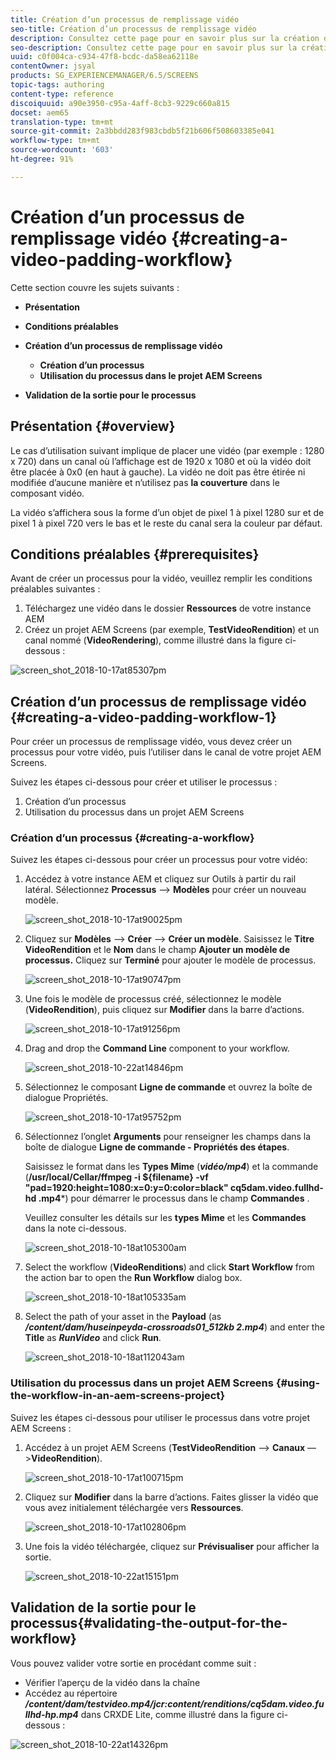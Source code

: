 ```yaml
---
title: Création d’un processus de remplissage vidéo
seo-title: Création d’un processus de remplissage vidéo
description: Consultez cette page pour en savoir plus sur la création d’un remplissage vidéo dans le processus pour vos ressources.
seo-description: Consultez cette page pour en savoir plus sur la création d’un remplissage vidéo dans le processus pour vos ressources.
uuid: c0f004ca-c934-47f8-bcdc-da58ea62118e
contentOwner: jsyal
products: SG_EXPERIENCEMANAGER/6.5/SCREENS
topic-tags: authoring
content-type: reference
discoiquuid: a90e3950-c95a-4aff-8cb3-9229c660a815
docset: aem65
translation-type: tm+mt
source-git-commit: 2a3bbdd283f983cbdb5f21b606f508603385e041
workflow-type: tm+mt
source-wordcount: '603'
ht-degree: 91%

---
```



# Création d’un processus de remplissage vidéo {#creating-a-video-padding-workflow}

Cette section couvre les sujets suivants :

* **Présentation**
* **Conditions préalables**
* **Création d’un processus de remplissage vidéo**
   * **Création d’un processus**
   * **Utilisation du processus dans le projet AEM Screens**

* **Validation de la sortie pour le processus**

## Présentation {#overview}

Le cas d’utilisation suivant implique de placer une vidéo (par exemple : 1280 x 720) dans un canal où l’affichage est de 1920 x 1080 et où la vidéo doit être placée à 0x0 (en haut à gauche). La vidéo ne doit pas être étirée ni modifiée d’aucune manière et n’utilisez pas **la couverture** dans le composant vidéo.

La vidéo s’affichera sous la forme d’un objet de pixel 1 à pixel 1280 sur et de pixel 1 à pixel 720 vers le bas et le reste du canal sera la couleur par défaut.

## Conditions préalables {#prerequisites}

Avant de créer un processus pour la vidéo, veuillez remplir les conditions préalables suivantes :

1. Téléchargez une vidéo dans le dossier **Ressources** de votre instance AEM
1. Créez un projet AEM Screens (par exemple, **TestVideoRendition**) et un canal nommé (**VideoRendering**), comme illustré dans la figure ci-dessous :

![screen_shot_2018-10-17at85307pm](assets/screen_shot_2018-10-17at85307pm.png)

## Création d’un processus de remplissage vidéo {#creating-a-video-padding-workflow-1}

Pour créer un processus de remplissage vidéo, vous devez créer un processus pour votre vidéo, puis l’utiliser dans le canal de votre projet AEM Screens.

Suivez les étapes ci-dessous pour créer et utiliser le processus :

1. Création d’un processus
1. Utilisation du processus dans un projet AEM Screens

### Création d’un processus {#creating-a-workflow}

Suivez les étapes ci-dessous pour créer un processus pour votre vidéo:

1. Accédez à votre instance AEM et cliquez sur Outils à partir du rail latéral. Sélectionnez **Processus** —> **Modèles** pour créer un nouveau modèle.

   ![screen_shot_2018-10-17at90025pm](assets/screen_shot_2018-10-17at90025pm.png)

1. Cliquez sur **Modèles** —> **Créer** —> **Créer un modèle**. Saisissez le **Titre** **VideoRendition** et le **Nom** dans le champ **Ajouter un modèle de processus.** Cliquez sur **Terminé** pour ajouter le modèle de processus.

   ![screen_shot_2018-10-17at90747pm](assets/screen_shot_2018-10-17at90747pm.png)

1. Une fois le modèle de processus créé, sélectionnez le modèle (**VideoRendition**), puis cliquez sur **Modifier** dans la barre d’actions.

   ![screen_shot_2018-10-17at91256pm](assets/screen_shot_2018-10-17at91256pm.png)

1. Drag and drop the **Command Line** component to your workflow.

   ![screen_shot_2018-10-22at14846pm](assets/screen_shot_2018-10-22at14846pm.png)

1. Sélectionnez le composant **Ligne de commande** et ouvrez la boîte de dialogue Propriétés.

   ![screen_shot_2018-10-17at95752pm](assets/screen_shot_2018-10-17at95752pm.png)

1. Sélectionnez l’onglet **Arguments** pour renseigner les champs dans la boîte de dialogue **Ligne de commande - Propriétés des étapes**.

   Saisissez le format dans les **Types Mime** (***vidéo/mp4***) et la commande (**/usr/local/Cellar/ffmpeg -i ${filename} -vf &quot;pad=1920:height=1080:x=0:y=0:color=black&quot; cq5dam.video.fullhd-hd .mp4***) pour démarrer le processus dans le champ **Commandes** .

   Veuillez consulter les détails sur les **types Mime** et les **Commandes** dans la note ci-dessous.

   ![screen_shot_2018-10-18at105300am](assets/screen_shot_2018-10-18at105300am.png)

1. Select the workflow (**VideoRenditions**) and click **Start Workflow** from the action bar to open the **Run Workflow** dialog box.

   ![screen_shot_2018-10-18at105335am](assets/screen_shot_2018-10-18at105335am.png)

1. Select the path of your asset in the **Payload** (as ***/content/dam/huseinpeyda-crossroads01_512kb 2.mp4***) and enter the **Title** as ***RunVideo*** and click **Run**.

   ![screen_shot_2018-10-18at112043am](assets/screen_shot_2018-10-18at112043am.png)

### Utilisation du processus dans un projet AEM Screens {#using-the-workflow-in-an-aem-screens-project}

Suivez les étapes ci-dessous pour utiliser le processus dans votre projet AEM Screens :

1. Accédez à un projet AEM Screens (**TestVideoRendition** —> **Canaux** —>**VideoRendition**).

   ![screen_shot_2018-10-17at100715pm](assets/screen_shot_2018-10-17at100715pm.png)

1. Cliquez sur **Modifier** dans la barre d’actions. Faites glisser la vidéo que vous avez initialement téléchargée vers **Ressources**.

   ![screen_shot_2018-10-17at102806pm](assets/screen_shot_2018-10-17at102806pm.png)

1. Une fois la vidéo téléchargée, cliquez sur **Prévisualiser** pour afficher la sortie.

   ![screen_shot_2018-10-22at15151pm](assets/screen_shot_2018-10-22at15151pm.png)

## Validation de la sortie pour le processus{#validating-the-output-for-the-workflow}

Vous pouvez valider votre sortie en procédant comme suit :

* Vérifier l’aperçu de la vidéo dans la chaîne
* Accédez au répertoire ***/content/dam/testvideo.mp4/jcr:content/renditions/cq5dam.video.fullhd-hp.mp4*** dans CRXDE Lite, comme illustré dans la figure ci-dessous :

![screen_shot_2018-10-22at14326pm](assets/screen_shot_2018-10-22at14326pm.png)

